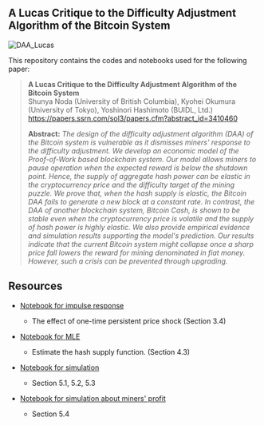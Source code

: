 ## A Lucas Critique to the Difficulty Adjustment Algorithm of the Bitcoin System

![DAA_Lucas](https://user-images.githubusercontent.com/12281235/64770339-f50bc000-d587-11e9-9bcc-3fccd2bfaa93.png)

This repository contains the codes and notebooks used for the following paper:

> **A Lucas Critique to the Difficulty Adjustment Algorithm of the Bitcoin System**<br>
> Shunya Noda (University of British Columbia), Kyohei Okumura (University of Tokyo), Yoshinori Hashimoto (BUIDL, Ltd.)<br>
> https://papers.ssrn.com/sol3/papers.cfm?abstract_id=3410460
>
> **Abstract:** *The design of the difficulty adjustment algorithm (DAA) of the Bitcoin system is vulnerable as it dismisses miners' response to the difficulty adjustment. We develop an economic model of the Proof-of-Work based blockchain system. Our model allows miners to pause operation when the expected reward is below the shutdown point. Hence, the supply of aggregate hash power can be elastic in the cryptocurrency price and the difficulty target of the mining puzzle. We prove that, when the hash supply is elastic, the Bitcoin DAA fails to generate a new block at a constant rate. In contrast, the DAA of another blockchain system, Bitcoin Cash, is shown to be stable even when the cryptocurrency price is volatile and the supply of hash power is highly elastic. We also provide empirical evidence and simulation results supporting the model's prediction. Our results indicate that the current Bitcoin system might collapse once a sharp price fall lowers the reward for mining denominated in fiat money. However, such a crisis can be prevented through upgrading.*


## Resources

* [Notebook for impulse response](https://github.com/okuchap/DAA_Lucas/blob/master/notebook/impulse_response.ipynb)
    - The effect of one-time persistent price shock (Section 3.4)

* [Notebook for MLE](https://github.com/okuchap/DAA_Lucas/blob/master/notebook/MLE.ipynb)
    - Estimate the hash supply function. (Section 4.3)


* [Notebook for simulation](https://github.com/okuchap/DAA_Lucas/blob/master/notebook/simulation.ipynb)
    - Section 5.1, 5.2, 5.3

* [Notebook for simulation about miners' profit](https://github.com/okuchap/DAA_Lucas/blob/master/notebook/miner_profit.ipynb)
    - Section 5.4
